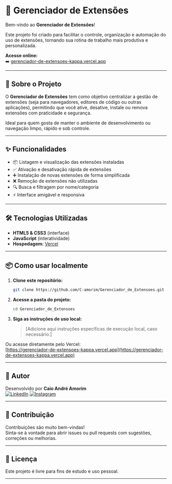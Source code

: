# 👾 Gerenciador de Extensões

Bem-vindo ao **Gerenciador de Extensões**!

Este projeto foi criado para facilitar o controle, organização e automação do uso de extensões, tornando sua rotina de trabalho mais produtiva e personalizada.

**Acesse online:**  
➡️ [gerenciador-de-extensoes-kappa.vercel.app](https://gerenciador-de-extensoes-kappa.vercel.app)

---

## 🚀 Sobre o Projeto

O **Gerenciador de Extensões** tem como objetivo centralizar a gestão de extensões (seja para navegadores, editores de código ou outras aplicações), permitindo que você ative, desative, instale ou remova extensões com praticidade e segurança.

Ideal para quem gosta de manter o ambiente de desenvolvimento ou navegação limpo, rápido e sob controle.

---

## ✨ Funcionalidades

- 📦 Listagem e visualização das extensões instaladas
- ✅ Ativação e desativação rápida de extensões
- ➕ Instalação de novas extensões de forma simplificada
- ❌ Remoção de extensões não utilizadas
- 🔍 Busca e filtragem por nome/categoria
- ⚡ Interface amigável e responsiva

---

## 🛠️ Tecnologias Utilizadas

- **HTML5 & CSS3** (interface)
- **JavaScript** (interatividade)
- **Hospedagem:** [Vercel](https://vercel.com/)

---

## 📦 Como usar localmente

1. **Clone este repositório:**
   ```bash
   git clone https://github.com/C-amorim/Gerenciador_de_Extensoes.git
   ```
2. **Acesse a pasta do projeto:**
   ```bash
   cd Gerenciador_de_Extensoes
   ```
3. **Siga as instruções de uso local:**
   > [Adicione aqui instruções específicas de execução local, caso necessário.]

Ou acesse diretamente pelo Vercel:  
[https://gerenciador-de-extensoes-kappa.vercel.app](https://gerenciador-de-extensoes-kappa.vercel.app)

---

## 👤 Autor

Desenvolvido por **Caio André Amorim**  
[![LinkedIn](https://img.shields.io/badge/-LinkedIn-blue?style=flat-square&logo=linkedin&logoColor=white)](https://www.linkedin.com/in/camorimm)
[![Instagram](https://img.shields.io/badge/-Instagram-E4405F?style=flat-square&logo=instagram&logoColor=white)](https://www.instagram.com/c.amorinn/)

---

## 🤝 Contribuição

Contribuições são muito bem-vindas!  
Sinta-se à vontade para abrir issues ou pull requests com sugestões, correções ou melhorias.

---

## 📄 Licença

Este projeto é livre para fins de estudo e uso pessoal.

---
